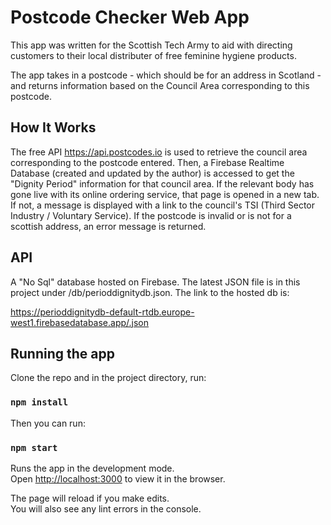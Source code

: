 # Postcode Checker Web App

This app was written for the Scottish Tech Army to aid with directing customers to their local distributer of free feminine hygiene products.

The app takes in a postcode - which should be for an address in Scotland - and returns information based on the Council Area corresponding to this postcode.

## How It Works

The free API https://api.postcodes.io is used to retrieve the council area corresponding to the postcode entered.  Then, a Firebase Realtime Database (created and updated by the author) is accessed to get the "Dignity Period" information for that council area.  If the relevant body has gone live with its online ordering service, that page is opened in a new tab.  If not, a message is displayed with a link to the council's TSI (Third Sector Industry / Voluntary Service).  If the postcode is invalid or is not for a scottish address, an error message is returned.  

## API

A "No Sql" database hosted on Firebase.  The latest JSON file is in this project under /db/perioddignitydb.json.  The link to the hosted db is:

https://perioddignitydb-default-rtdb.europe-west1.firebasedatabase.app/.json

## Running the app

Clone the repo and in the project directory, run: 

### `npm install`

Then you can run:

### `npm start`

Runs the app in the development mode.\
Open [http://localhost:3000](http://localhost:3000) to view it in the browser.

The page will reload if you make edits.\
You will also see any lint errors in the console.


